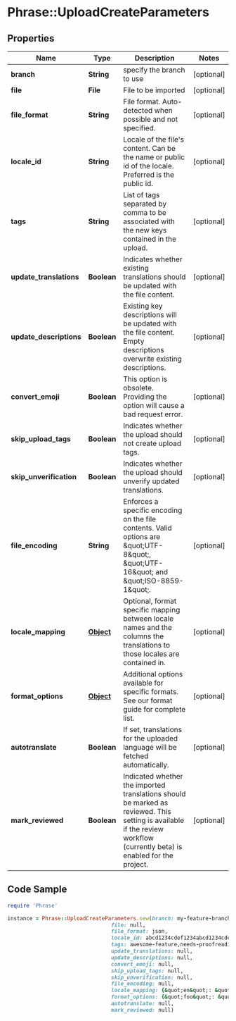 # Phrase::UploadCreateParameters

## Properties

Name | Type | Description | Notes
------------ | ------------- | ------------- | -------------
**branch** | **String** | specify the branch to use | [optional] 
**file** | **File** | File to be imported | [optional] 
**file_format** | **String** | File format. Auto-detected when possible and not specified. | [optional] 
**locale_id** | **String** | Locale of the file&#39;s content. Can be the name or public id of the locale. Preferred is the public id. | [optional] 
**tags** | **String** | List of tags separated by comma to be associated with the new keys contained in the upload. | [optional] 
**update_translations** | **Boolean** | Indicates whether existing translations should be updated with the file content. | [optional] 
**update_descriptions** | **Boolean** | Existing key descriptions will be updated with the file content. Empty descriptions overwrite existing descriptions. | [optional] 
**convert_emoji** | **Boolean** | This option is obsolete. Providing the option will cause a bad request error. | [optional] 
**skip_upload_tags** | **Boolean** | Indicates whether the upload should not create upload tags. | [optional] 
**skip_unverification** | **Boolean** | Indicates whether the upload should unverify updated translations. | [optional] 
**file_encoding** | **String** | Enforces a specific encoding on the file contents. Valid options are \&quot;UTF-8\&quot;, \&quot;UTF-16\&quot; and \&quot;ISO-8859-1\&quot;. | [optional] 
**locale_mapping** | [**Object**](.md) | Optional, format specific mapping between locale names and the columns the translations to those locales are contained in. | [optional] 
**format_options** | [**Object**](.md) | Additional options available for specific formats. See our format guide for complete list. | [optional] 
**autotranslate** | **Boolean** | If set, translations for the uploaded language will be fetched automatically. | [optional] 
**mark_reviewed** | **Boolean** | Indicated whether the imported translations should be marked as reviewed. This setting is available if the review workflow (currently beta) is enabled for the project. | [optional] 

## Code Sample

```ruby
require 'Phrase'

instance = Phrase::UploadCreateParameters.new(branch: my-feature-branch,
                                 file: null,
                                 file_format: json,
                                 locale_id: abcd1234cdef1234abcd1234cdef1234,
                                 tags: awesome-feature,needs-proofreading,
                                 update_translations: null,
                                 update_descriptions: null,
                                 convert_emoji: null,
                                 skip_upload_tags: null,
                                 skip_unverification: null,
                                 file_encoding: null,
                                 locale_mapping: {&quot;en&quot;: &quot;2&quot;},
                                 format_options: {&quot;foo&quot;: &quot;bar&quot;},
                                 autotranslate: null,
                                 mark_reviewed: null)
```


